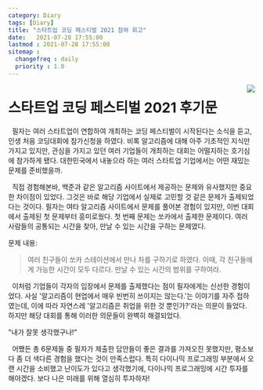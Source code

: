 ```yaml
---
category: Diary
tags: [Diary]
title: "스타트업 코딩 페스티벌 2021 참여 회고"
date:   2021-07-28 17:55:00 
lastmod : 2021-07-28 17:55:00
sitemap :
  changefreq : daily
  priority : 1.0
---
```

<a href="https://hits.seeyoufarm.com" style="float: right;"><img src="https://hits.seeyoufarm.com/api/count/incr/badge.svg?url=https%3A%2F%2Ftaegyunwoo.github.io%2F%25EC%25B0%25B8%25EC%2597%25AC%25EC%259D%25BC%25EC%25A7%2580%2F%25EC%258A%25A4%25ED%2583%2580%25ED%258A%25B8%25EC%2597%2585-%25EC%25BD%2594%25EB%2594%25A9-%25ED%258E%2598%25EC%258A%25A4%25ED%258B%25B0%25EB%25B2%258C-2021-%25EC%25B0%25B8%25EC%2597%25AC-%25ED%259A%258C%25EA%25B3%25A0&count_bg=%2379C83D&title_bg=%23555555&icon=&icon_color=%23E7E7E7&title=%EC%A1%B0%ED%9A%8C%EC%88%98&edge_flat=false"/></a>
# 스타트업 코딩 페스티벌 2021 후기문
&nbsp;&nbsp;필자는 여러 스타트업이 연합하여 개최하는 코딩 페스티벌이 시작된다는 소식을 듣고, 인생 처음 코딩대회에 참가신청을 하였다. 비록 알고리즘에 대해 아주 기초적인 지식만 가지고 있지만, 관심을 가지고 있던 여러 기업들이 개최하는 대회는 어떨지하는 호기심에 참가하게 됐다. 대한민국에서 내놓으라 하는 여러 스타트업 기업에서는 어떤 재밌는 문제를 준비했을까.

&nbsp;&nbsp;직접 경험해본바, 백준과 같은 알고리즘 사이트에서 제공하는 문제와 유사했지만 중요한 차이점이 있었다. 그것은 바로 해당 기업에서 실제로 고민할 것 같은 문제가 출제되었다는 것이다. 필자는 여타 알고리즘 사이트에서 문제를 풀어본 경험이 있지만, 이번 대회에서 출제된 첫 문제부터 흥미로웠다. 첫 번째 문제는 쏘카에서 출제한 문제이다. 여러 사람들의 공통되는 시간을 찾아, 만날 수 있는 시간을 구하는 문제였다.

문제 내용:
> 여러 친구들이 쏘카 스테이션에서 만나 차를 구하기로 하였다. 이때, 각 친구들에게 가능한 시간이 모두 다르다. 만날 수 있는 시간의 범위를 구하여라.

&nbsp;&nbsp;이처럼 기업들이 각자의 입장에서 문제를 출제했다는 점이 필자에게는 신선한 경험이었다.
사실 '알고리즘이 현업에서 매우 빈번히 쓰이지는 않는다.'는 이야기를 자주 접하였는데, 이에 따라 자연스레 '알고리즘은 취업을 위한 것 뿐인가?'라는 의문이 들었다. 하지만 해당 대회를 통해 이러한 의문들이 완벽히 해결되었다.

"내가 잘못 생각했구나!"
   
&nbsp;&nbsp;어쨌든 총 6문제들 중 필자가 제출한 답안들이 좋은 결과를 가져오진 못했지만, 평소보다 좀 더 색다른 경험을 했다는 것이 만족스럽다. 특히 다이나믹 프로그래밍 부분에서 오랜 시간을 소비했고 난이도가 있다고 생각했기에, 다이나믹 프로그래밍에 시간 투자를 해야겠다. 보다 나은 미래를 위해 열심히 투자하자!